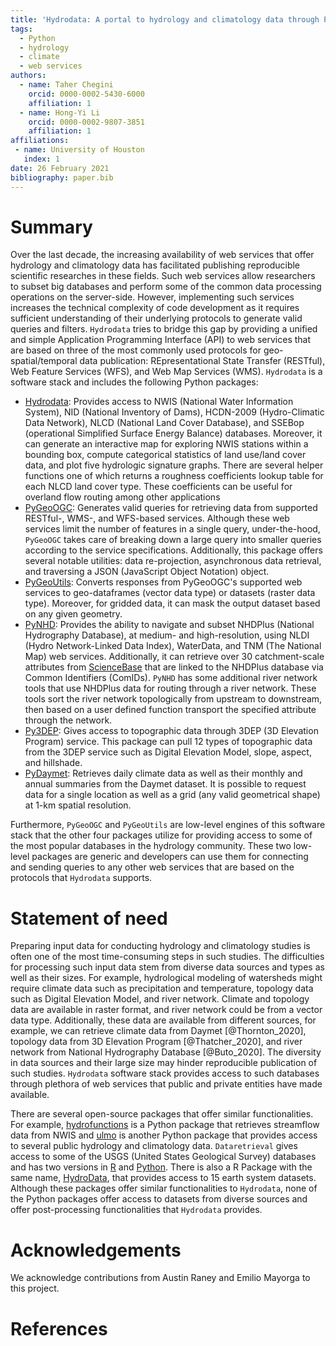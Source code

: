 ```yaml
---
title: 'Hydrodata: A portal to hydrology and climatology data through Python'
tags:
  - Python
  - hydrology
  - climate
  - web services
authors:
  - name: Taher Chegini
    orcid: 0000-0002-5430-6000
    affiliation: 1
  - name: Hong-Yi Li
    orcid: 0000-0002-9807-3851
    affiliation: 1
affiliations:
 - name: University of Houston
   index: 1
date: 26 February 2021
bibliography: paper.bib
---
```


# Summary

Over the last decade, the increasing availability of web services that offer hydrology and
climatology data has facilitated publishing reproducible scientific researches in these fields.
Such web services allow researchers to subset big databases and perform some of the common data
processing operations on the server-side. However, implementing such services increases the
technical complexity of code development as it requires sufficient understanding of their
underlying protocols to generate valid queries and filters. `Hydrodata` tries to bridge this gap
by providing a unified and simple Application Programming Interface (API) to web services that are
based on three of the most commonly used protocols for geo-spatial/temporal data publication:
REpresentational State Transfer (RESTful), Web Feature Services (WFS), and Web Map Services (WMS).
`Hydrodata` is a software stack and includes the following Python packages:

* [Hydrodata](https://github.com/cheginit/hydrodata): Provides access to NWIS (National Water
  Information System), NID (National Inventory of Dams), HCDN-2009 (Hydro-Climatic Data Network),
  NLCD (National Land Cover Database), and SSEBop (operational Simplified Surface Energy Balance)
  databases. Moreover, it can generate an interactive map for exploring NWIS stations within a
  bounding box, compute categorical statistics of land use/land cover data, and plot five
  hydrologic signature graphs. There are several helper functions one of which  returns a roughness
  coefficients lookup table for each NLCD land cover type. These coefficients can be
  useful for overland flow routing among other applications
* [PyGeoOGC](https://github.com/cheginit/pygeoogc): Generates valid queries for retrieving data
  from supported RESTful-, WMS-, and WFS-based services. Although these web services limit
  the number of features in a single query, under-the-hood, `PyGeoOGC` takes care of breaking down
  a large query into smaller queries according to the service specifications. Additionally, this
  package offers several notable utilities: data re-projection, asynchronous data retrieval,
  and traversing a JSON (JavaScript Object Notation) object.
* [PyGeoUtils](https://github.com/cheginit/pygeoutils): Converts responses from PyGeoOGC's
  supported web services to geo-dataframes (vector data type) or datasets (raster data type).
  Moreover, for gridded data, it can mask the output dataset based on any given geometry.
* [PyNHD](https://github.com/cheginit/pynhd): Provides the ability to navigate and subset NHDPlus
  (National Hydrography Database), at medium- and high-resolution, using NLDI (Hydro
  Network-Linked Data Index), WaterData, and TNM (The National Map) web services. Additionally,
  it can retrieve over 30 catchment-scale attributes from
  [ScienceBase](https://www.sciencebase.gov/catalog/item/5669a79ee4b08895842a1d47)
  that are linked to the NHDPlus database via Common Identifiers (ComIDs). `PyNHD` has some
  additional river network tools that use NHDPlus data for routing through a river network.
  These tools sort the river network topologically from upstream to downstream, then based on
  a user defined function transport the specified attribute through the network.
* [Py3DEP](https://github.com/cheginit/py3dep): Gives access to topographic data through 3DEP (3D
  Elevation Program) service. This package can pull 12 types of topographic data from the
  3DEP service such as Digital Elevation Model, slope, aspect, and hillshade.
* [PyDaymet](https://github.com/cheginit/pydaymet): Retrieves daily climate data as well as
  their monthly and annual summaries from the Daymet dataset. It is possible to request data
  for a single location as well as a grid (any valid geometrical shape) at 1-km spatial resolution.

Furthermore, `PyGeoOGC` and `PyGeoUtils` are low-level engines of this software stack that the
other four packages utilize for providing access to some of the most popular databases in the
hydrology community. These two low-level packages are generic and developers can use them for
connecting and sending queries to any other web services that are based on the protocols that
`Hydrodata` supports.

# Statement of need

Preparing input data for conducting hydrology and climatology studies is often one of
the most time-consuming steps in such studies. The difficulties for processing such input data stem
from diverse data sources and types as well as their sizes. For example, hydrological modeling
of watersheds might require climate data such as precipitation and temperature, topology
data such as Digital Elevation Model, and river network. Climate and topology data
are available in raster format, and river network could be from a vector data type. Additionally,
these data are available from different sources, for example, we can retrieve climate data
from Daymet [@Thornton_2020], topology data from 3D Elevation Program [@Thatcher_2020],
and river network from National Hydrography Database [@Buto_2020]. The diversity in data sources
and their large size may hinder reproducible publication of such studies. `Hydrodata` software
stack provides access to such databases through plethora of web services that public and private
entities have made available.

There are several open-source packages that offer similar functionalities. For example,
[hydrofunctions](https://github.com/mroberge/hydrofunctions) is a Python package that retrieves
streamflow data from NWIS and [ulmo](https://github.com/ulmo-dev/ulmo) is another Python package
that provides access to several public hydrology and climatology data. `Dataretrieval` gives
access to some of the USGS (United States Geological Survey) databases and has two versions in
[R](https://github.com/USGS-R/dataRetrieval) and [Python](https://github.com/USGS-python/dataretrieval).
There is also a R Package with the same name, [HydroData](https://github.com/mikejohnson51/HydroData),
that provides access to 15 earth system datasets. Although these packages offer similar
functionalities to `Hydrodata`, none of the Python packages offer access to datasets from diverse
sources and offer post-processing functionalities that `Hydrodata` provides.

# Acknowledgements

We acknowledge contributions from Austin Raney and Emilio Mayorga to this project.

# References
